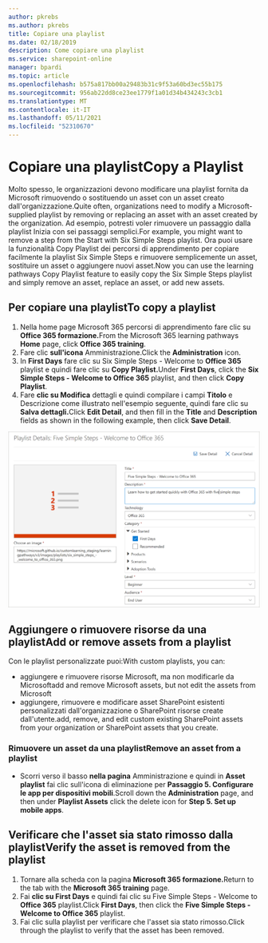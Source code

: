 ```yaml
---
author: pkrebs
ms.author: pkrebs
title: Copiare una playlist
ms.date: 02/18/2019
description: Come copiare una playlist
ms.service: sharepoint-online
manager: bpardi
ms.topic: article
ms.openlocfilehash: b575a817bb00a29483b31c9f53a60bd3ec55b175
ms.sourcegitcommit: 956ab22dd8ce23ee1779f1a01d34b434243c3cb1
ms.translationtype: MT
ms.contentlocale: it-IT
ms.lasthandoff: 05/11/2021
ms.locfileid: "52310670"
---
```

# <a name="copy-a-playlist"></a><span data-ttu-id="5653a-103">Copiare una playlist</span><span class="sxs-lookup"><span data-stu-id="5653a-103">Copy a Playlist</span></span>
<span data-ttu-id="5653a-104">Molto spesso, le organizzazioni devono modificare una playlist fornita da Microsoft rimuovendo o sostituendo un asset con un asset creato dall'organizzazione.</span><span class="sxs-lookup"><span data-stu-id="5653a-104">Quite often, organizations need to modify a Microsoft-supplied playlist by removing or replacing an asset with an asset created by the organization.</span></span> <span data-ttu-id="5653a-105">Ad esempio, potresti voler rimuovere un passaggio dalla playlist Inizia con sei passaggi semplici.</span><span class="sxs-lookup"><span data-stu-id="5653a-105">For example, you might want to remove a step from the Start with Six Simple Steps playlist.</span></span> <span data-ttu-id="5653a-106">Ora puoi usare la funzionalità Copy Playlist dei percorsi di apprendimento per copiare facilmente la playlist Six Simple Steps e rimuovere semplicemente un asset, sostituire un asset o aggiungere nuovi asset.</span><span class="sxs-lookup"><span data-stu-id="5653a-106">Now you can use the learning pathways Copy Playlist feature to easily copy the Six Simple Steps playlist and simply remove an asset, replace an asset, or add new assets.</span></span> 

## <a name="to-copy-a-playlist"></a><span data-ttu-id="5653a-107">Per copiare una playlist</span><span class="sxs-lookup"><span data-stu-id="5653a-107">To copy a playlist</span></span>

1. <span data-ttu-id="5653a-108">Nella home page Microsoft 365 percorsi  di apprendimento fare clic su **Office 365 formazione.**</span><span class="sxs-lookup"><span data-stu-id="5653a-108">From the Microsoft 365 learning pathways **Home** page, click **Office 365 training**.</span></span>
2. <span data-ttu-id="5653a-109">Fare clic **sull'icona** Amministrazione.</span><span class="sxs-lookup"><span data-stu-id="5653a-109">Click the **Administration** icon.</span></span>
3. <span data-ttu-id="5653a-110">In **First Days** fare clic su Six Simple Steps - Welcome to **Office 365** playlist e quindi fare clic su **Copy Playlist.**</span><span class="sxs-lookup"><span data-stu-id="5653a-110">Under **First Days**, click the **Six Simple Steps - Welcome to Office 365** playlist, and then click **Copy Playlist**.</span></span> 
4. <span data-ttu-id="5653a-111">Fare **clic su Modifica** dettagli e  quindi compilare i campi **Titolo** e Descrizione come illustrato nell'esempio seguente, quindi fare clic su **Salva dettagli.**</span><span class="sxs-lookup"><span data-stu-id="5653a-111">Click **Edit Detail**, and then fill in the **Title** and **Description** fields as shown in the following example, then click **Save Detail**.</span></span>  
 
![cg-copyplaylist5steps.png](media/cg-copyplaylist5steps.png)

## <a name="add-or-remove-assets-from-a-playlist"></a><span data-ttu-id="5653a-113">Aggiungere o rimuovere risorse da una playlist</span><span class="sxs-lookup"><span data-stu-id="5653a-113">Add or remove assets from a playlist</span></span>
<span data-ttu-id="5653a-114">Con le playlist personalizzate puoi:</span><span class="sxs-lookup"><span data-stu-id="5653a-114">With custom playlists, you can:</span></span>
- <span data-ttu-id="5653a-115">aggiungere e rimuovere risorse Microsoft, ma non modificarle da Microsoft</span><span class="sxs-lookup"><span data-stu-id="5653a-115">add and remove Microsoft assets, but not edit the assets from Microsoft</span></span>
- <span data-ttu-id="5653a-116">aggiungere, rimuovere e modificare asset SharePoint esistenti personalizzati dall'organizzazione o SharePoint risorse create dall'utente.</span><span class="sxs-lookup"><span data-stu-id="5653a-116">add, remove, and edit custom existing SharePoint assets from your organization or SharePoint assets that you create.</span></span> 

### <a name="remove-an-asset-from-a-playlist"></a><span data-ttu-id="5653a-117">Rimuovere un asset da una playlist</span><span class="sxs-lookup"><span data-stu-id="5653a-117">Remove an asset from a playlist</span></span>
- <span data-ttu-id="5653a-118">Scorri verso il basso **nella pagina** Amministrazione e quindi in **Asset playlist** fai clic sull'icona di eliminazione per **Passaggio 5. Configurare le app per dispositivi mobili**.</span><span class="sxs-lookup"><span data-stu-id="5653a-118">Scroll down the **Administration** page, and then under **Playlist Assets** click the delete icon for **Step 5. Set up mobile apps**.</span></span> 

## <a name="verify-the-asset-is-removed-from-the-playlist"></a><span data-ttu-id="5653a-119">Verificare che l'asset sia stato rimosso dalla playlist</span><span class="sxs-lookup"><span data-stu-id="5653a-119">Verify the asset is removed from the playlist</span></span>
1. <span data-ttu-id="5653a-120">Tornare alla scheda con la pagina **Microsoft 365 formazione.**</span><span class="sxs-lookup"><span data-stu-id="5653a-120">Return to the tab with the **Microsoft 365 training** page.</span></span>
2. <span data-ttu-id="5653a-121">Fai **clic su First Days** e quindi fai clic su Five Simple Steps - Welcome to **Office 365** playlist.</span><span class="sxs-lookup"><span data-stu-id="5653a-121">Click **First Days**, then click the **Five Simple Steps - Welcome to Office 365** playlist.</span></span> 
3. <span data-ttu-id="5653a-122">Fai clic sulla playlist per verificare che l'asset sia stato rimosso.</span><span class="sxs-lookup"><span data-stu-id="5653a-122">Click through the playlist to verify that the asset has been removed.</span></span>


